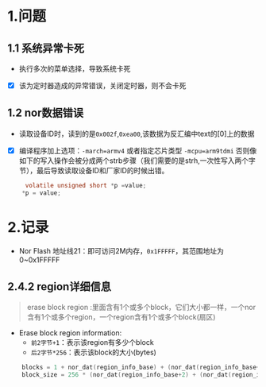 # 1.问题
## 1.1 系统异常卡死
- 执行多次的菜单选择，导致系统卡死
- [x] 该为定时器造成的异常错误，关闭定时器，则不会卡死

## 1.2 nor数据错误
- 读取设备ID时，读到的是`0x002f`,`0xea00`,该数据为反汇编中text的[0]上的数据

- [x] 编译程序加上选项：`-march=armv4`   或者指定芯片类型 `-mcpu=arm9tdmi`
否则像如下的写入操作会被分成两个strb步骤（我们需要的是strh,一次性写入两个字节），最后导致读取设备ID和厂家ID的时候出错。
```c
     volatile unsigned short *p =value;    
    *p = value;
```

# 2.记录
- Nor Flash 地址线21：即可访问2M内存，`0x1FFFFF`，其范围地址为 0~0x1FFFFF



## 2.4.2 region详细信息

> erase block region :里面含有1个或多个block，它们大小都一样，一个nor含有1个或多个region，一个region含有1个或多个block(扇区)

- Erase block region information:
    - `前2字节+1`：表示该region有多少个block
    - `后2字节*256`：表示该block的大小(bytes)

```c
	blocks = 1 + nor_dat(region_info_base) + (nor_dat(region_info_base+1)<<8);//低2字节，获取block数量
	block_size = 256 * (nor_dat(region_info_base+2) + (nor_dat(region_info_base+3)<<8));//高2字节，获取block大小
```

